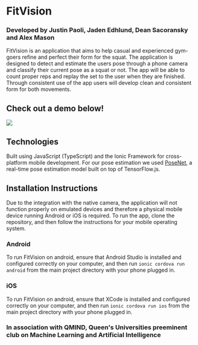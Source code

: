 # FitVision
### Developed by Justin Paoli, Jaden Edhlund, Dean Sacoransky and Alex Mason

FitVision is an application that aims to help casual and experienced gym-goers refine and perfect their form for the squat. The application is designed to detect and estimate the users pose through a phone camera and classify their current pose as a squat or not. The app will be able to count proper reps and replay the set to the user when they are finished. Through consistent use of the app users will develop clean and consistent form for both movements. 

## Check out a demo below!
![](FitVisionDemoDS.gif)


## Technologies
Built using JavaScript (TypeScript) and the Ionic Framework for cross-platform mobile development. For our pose estimation we used [PoseNet](https://github.com/tensorflow/tfjs-models/tree/master/posenet), a real-time pose estimation model built on top of TensorFlow.js.

## Installation Instructions
Due to the integration with the native camera, the application will not function properly on emulated devices and therefore a physical mobile device running Android or iOS is required. To run the app, clone the repository, and then follow the instructions for your mobile operating system.

### Android
To run FitVision on android, ensure that Android Studio is installed and configured correctly on your computer, and then run `ionic cordova run android` from the main project directory with your phone plugged in.

### iOS
To run FitVision on android, ensure that XCode is installed and configured correctly on your computer, and then run `ionic cordova run ios` from the main project directory with your phone plugged in.

### In association with QMIND, Queen's Universities preeminent club on Machine Learning and Artificial Intelligence